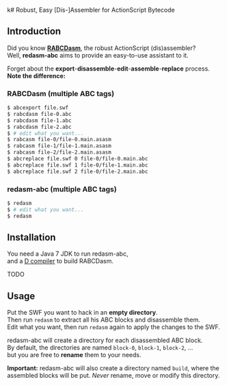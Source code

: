 k# Robust, Easy [Dis-]Assembler for ActionScript Bytecode

## Introduction

Did you know **[RABCDasm](https://github.com/CyberShadow/RABCDAsm)**, the robust ActionScript (dis)assembler?  
Well, **redasm-abc** aims to provide an easy-to-use assistant to it.

Forget about the **export**-**disassemble**-**edit**-**assemble**-**replace** process.  
**Note the difference:**

### RABCDasm (multiple ABC tags)

```bash
$ abcexport file.swf
$ rabcdasm file-0.abc
$ rabcdasm file-1.abc
$ rabcdasm file-2.abc
$ # edit what you want...
$ rabcasm file-0/file-0.main.asasm
$ rabcasm file-1/file-1.main.asasm
$ rabcasm file-2/file-2.main.asasm
$ abcreplace file.swf 0 file-0/file-0.main.abc
$ abcreplace file.swf 1 file-0/file-1.main.abc
$ abcreplace file.swf 2 file-0/file-2.main.abc
```

### redasm-abc (multiple ABC tags)

```bash
$ redasm
$ # edit what you want...
$ redasm
```

## Installation

You need a Java 7 JDK to run redasm-abc,  
and a [D compiler](http://dlang.org) to build RABCDasm.

TODO

## Usage

Put the SWF you want to hack in an **empty directory**.  
Then run `redasm` to extract all his ABC blocks and disassemble them.  
Edit what you want, then run `redasm` again to apply the changes to the SWF.

redasm-abc will create a directory for each disassembled ABC block.  
By default, the directories are named `block-0`, `block-1`, `block-2`, ...  
but you are free to **rename** them to your needs.

**Important:** redasm-abc will also create a directory named `build`, where the
assembled blocks will be put. _Never_ rename, move or modify this directory.
